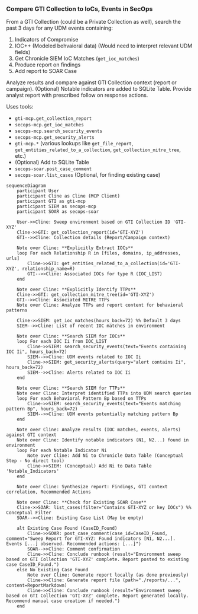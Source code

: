 ### Compare GTI Collection to IoCs, Events in SecOps

From a GTI Collection (could be a Private Collection as well), search the past 3 days for any UDM events containing:
 1) Indicators of Compromise
 2) IOC++ (Modeled behvaioral data) (Would need to interpret relevant UDM fields)
 3) Get Chronicle SIEM IoC Matches (`get_ioc_matches`)
 4) Produce report on findings
 5) Add report to SOAR Case

Analyze results and compare against GTI Collection context (report or campaign). (Optional) Notable indicators are added to SQLite Table. Provide analyst report with prescribed follow on response actions.

Uses tools:

 * `gti-mcp.get_collection_report`
 * `secops-mcp.get_ioc_matches`
 * `secops-mcp.search_security_events`
 * `secops-mcp.get_security_alerts`
 * `gti-mcp.*` (various lookups like `get_file_report`, `get_entities_related_to_a_collection`, `get_collection_mitre_tree`, etc.)
 * (Optional) Add to SQLite Table
 * `secops-soar.post_case_comment`
 * `secops-soar.list_cases` (Optional, for finding existing case)

```{mermaid}
sequenceDiagram
    participant User
    participant Cline as Cline (MCP Client)
    participant GTI as gti-mcp
    participant SIEM as secops-mcp
    participant SOAR as secops-soar

    User->>Cline: Sweep environment based on GTI Collection ID 'GTI-XYZ'
    Cline->>GTI: get_collection_report(id='GTI-XYZ')
    GTI-->>Cline: Collection details (Report/Campaign context)

    Note over Cline: **Explicitly Extract IOCs**
    loop For each Relationship R in [files, domains, ip_addresses, urls]
        Cline->>GTI: get_entities_related_to_a_collection(id='GTI-XYZ', relationship_name=R)
        GTI-->>Cline: Associated IOCs for type R (IOC_LIST)
    end

    Note over Cline: **Explicitly Identify TTPs**
    Cline->>GTI: get_collection_mitre_tree(id='GTI-XYZ')
    GTI-->>Cline: Associated MITRE TTPs
    Note over Cline: Analyze TTPs and report content for behavioral patterns

    Cline->>SIEM: get_ioc_matches(hours_back=72) %% Default 3 days
    SIEM-->>Cline: List of recent IOC matches in environment

    Note over Cline: **Search SIEM for IOCs**
    loop For each IOC Ii from IOC_LIST
        Cline->>SIEM: search_security_events(text="Events containing IOC Ii", hours_back=72)
        SIEM-->>Cline: UDM events related to IOC Ii
        Cline->>SIEM: get_security_alerts(query="alert contains Ii", hours_back=72)
        SIEM-->>Cline: Alerts related to IOC Ii
    end

    Note over Cline: **Search SIEM for TTPs**
    Note over Cline: Interpret identified TTPs into UDM search queries
    loop For each Behavioral Pattern Bp based on TTPs
        Cline->>SIEM: search_security_events(text="Events matching pattern Bp", hours_back=72)
        SIEM-->>Cline: UDM events potentially matching pattern Bp
    end

    Note over Cline: Analyze results (IOC matches, events, alerts) against GTI context
    Note over Cline: Identify notable indicators (N1, N2...) found in environment
    loop For each Notable Indicator Ni
        Note over Cline: Add Ni to Chronicle Data Table (Conceptual Step - No direct tool)
        Cline->>SIEM: (Conceptual) Add Ni to Data Table 'Notable_Indicators'
    end

    Note over Cline: Synthesize report: Findings, GTI context correlation, Recommended Actions

    Note over Cline: **Check for Existing SOAR Case**
    Cline->>SOAR: list_cases(filter="Contains GTI-XYZ or key IOCs") %% Conceptual Filter
    SOAR-->>Cline: Existing Case List (May be empty)

    alt Existing Case Found (CaseID_Found)
        Cline->>SOAR: post_case_comment(case_id=CaseID_Found, comment="Sweep Report for GTI-XYZ: Found indicators [N1, N2...]. Events [...] observed. Recommended actions: [...]")
        SOAR-->>Cline: Comment confirmation
        Cline->>Cline: Conclude runbook (result="Environment sweep based on GTI Collection 'GTI-XYZ' complete. Report posted to existing case CaseID_Found.")
    else No Existing Case Found
        Note over Cline: Generate report locally (as done previously)
        Cline->>Cline: Generate report file (path="./reports/...", content=ReportMarkdown)
        Cline->>Cline: Conclude runbook (result="Environment sweep based on GTI Collection 'GTI-XYZ' complete. Report generated locally. Recommend manual case creation if needed.")
    end

